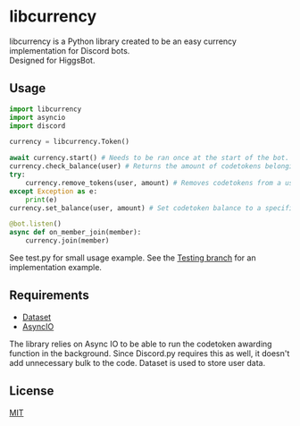# libcurrency

libcurrency is a Python library created to be an easy currency implementation for Discord bots. \
Designed for HiggsBot.

## Usage

```python
import libcurrency
import asyncio
import discord

currency = libcurrency.Token()

await currency.start() # Needs to be ran once at the start of the bot. This is the function that gives currency over time.
currency.check_balance(user) # Returns the amount of codetokens belonging to a user.
try:        
    currency.remove_tokens(user, amount) # Removes codetokens from a user
except Exception as e:
    print(e)
currency.set_balance(user, amount) # Set codetoken balance to a specific value for a user

@bot.listen()
async def on_member_join(member):
    currency.join(member)
```

See test.py for small usage example.
See the [Testing branch](https://github.com/higgsbot/libcurrency/tree/testing) for an implementation example.

## Requirements

- [Dataset](https://dataset.readthedocs.io/en/latest/)
- [AsyncIO](https://docs.python.org/3/library/asyncio.html)

The library relies on Async IO to be able to run the codetoken awarding function in the background. Since Discord.py requires this as well, it doesn't add unnecessary bulk to the code. Dataset is used to store user data.

## License
[MIT](https://choosealicense.com/licenses/mit/)